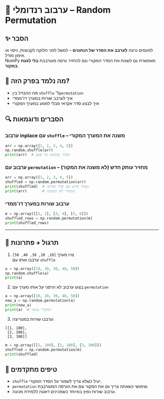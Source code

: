 # 📘 ערבוב רנדומלי – Random Permutation

## ✨ הסבר

לפעמים נרצה **לערבב את הסדר של הנתונים** – למשל לפני חלוקה לקבוצות, ניסוי או אימון מודל.  
NumPy מאפשרת גם לשנות את הסדר המקורי וגם להחזיר גרסה מעורבבת **בלי לגעת במקור**.

## 🧠 מה נלמד בפרק הזה?
- מה ההבדל בין `shuffle` ל־`permutation`
- איך לערבב שורות במערך דו־ממדי
- איך לבצע סדר אקראי מבלי לפגוע במערך המקורי

## 🔍 הסברים ודוגמאות

### ערבוב inplace עם `shuffle` – משנה את המערך המקורי
```python
arr = np.array([1, 2, 3, 4, 5])
np.random.shuffle(arr)
print(arr)  # הסדר משתנה כל פעם
```

### ערבוב עם `permutation` – מחזיר עותק חדש (לא משנה את המקור)
```python
arr = np.array([1, 2, 3, 4, 5])
shuffled = np.random.permutation(arr)
print(shuffled)  # מערך חדש עם סדר אקראי
print(arr)       # המקורי לא השתנה
```

### ערבוב שורות במערך דו־ממדי
```python
m = np.array([[1, 2], [3, 4], [5, 6]])
shuffled_rows = np.random.permutation(m)
print(shuffled_rows)
```

---

## 🧪 תרגול + פתרונות

1. צרו מערך `[10, 20, 30, 40, 50]`  
   ערבבו אותו עם `shuffle`
```python
a = np.array([10, 20, 30, 40, 50])
np.random.shuffle(a)
print(a)
```

2. בצעו ערבוב לא הרסני על אותו מערך עם `permutation`
```python
a = np.array([10, 20, 30, 40, 50])
new_a = np.random.permutation(a)
print(new_a)
print(a)  # המקורי נשאר
```

3. ערבבו שורות במטריצה:
```
[[1, 100],
 [2, 200],
 [3, 300]]
```
```python
m = np.array([[1, 100], [2, 200], [3, 300]])
shuffled = np.random.permutation(m)
print(shuffled)
```

## 💬 טיפים מתקדמים

* `shuffle` יעיל כשלא צריך לשמור על הסדר המקורי.
* `permutation` שימושי כשאתה צריך גם את המקור וגם את הגרסה המעורבבת.
* ערבוב שורות נפוץ במיוחד כשמכינים דאטה ללמידת מכונה.

